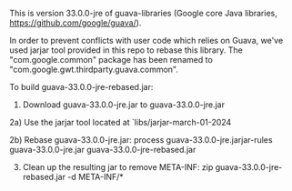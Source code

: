 This is version 33.0.0-jre of guava-libraries (Google core Java libraries,
https://github.com/google/guava/).

In order to prevent conflicts with user code which relies on Guava,
we've used jarjar tool provided in this repo to rebase this library.
The "com.google.common" package has been renamed to
"com.google.gwt.thirdparty.guava.common".

To build guava-33.0.0-jre-rebased.jar:

1) Download guava-33.0.0-jre.jar to guava-33.0.0-jre.jar

2a) Use the jarjar tool located at `libs/jarjar-march-01-2024

2b) Rebase guava-33.0.0-jre.jar:
    <jarjar command> process guava-33.0.0-jre.jarjar-rules guava-33.0.0-jre.jar guava-33.0.0-jre-rebased.jar

3) Clean up the resulting jar to remove META-INF:
    zip guava-33.0.0-jre-rebased.jar -d META-INF/*
